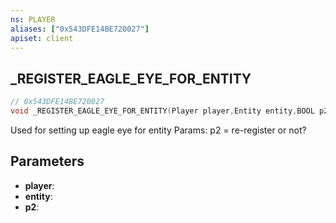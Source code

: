 ```yaml
---
ns: PLAYER
aliases: ["0x543DFE14BE720027"]
apiset: client
---
```

## _REGISTER_EAGLE_EYE_FOR_ENTITY

```c
// 0x543DFE14BE720027
void _REGISTER_EAGLE_EYE_FOR_ENTITY(Player player,Entity entity,BOOL p2);
```

Used for setting up eagle eye for entity
Params: p2 = re-register or not?

## Parameters
* **player**:
* **entity**:
* **p2**:



